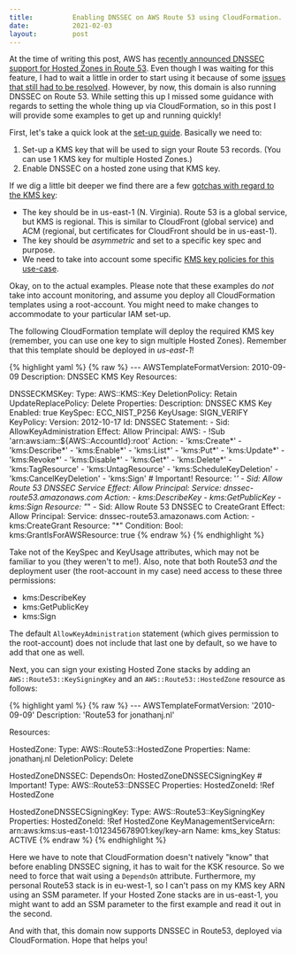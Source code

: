 ```yaml
---
title:          Enabling DNSSEC on AWS Route 53 using CloudFormation.
date:           2021-02-03
layout:         post
---
```


At the time of writing this post, AWS has [recently announced DNSSEC support for Hosted Zones in Route 53](https://aws.amazon.com/about-aws/whats-new/2020/12/announcing-amazon-route-53-support-dnssec/). Even though I was waiting for this feature, I had to wait a little in order to start using it because of some [issues that still had to be resolved](https://forums.aws.amazon.com/thread.jspa?threadID=332779). However, by now, this domain is also running DNSSEC on Route 53. While setting this up I missed some guidance with regards to setting the whole thing up via CloudFormation, so in this post I will provide some examples to get up and running quickly!

First, let's take a quick look at the [set-up guide](https://docs.aws.amazon.com/Route53/latest/DeveloperGuide/dns-configuring-dnssec.html). Basically we need to:

1. Set-up a KMS key that will be used to sign your Route 53 records. (You can use 1 KMS key for multiple Hosted Zones.)
2. Enable DNSSEC on a hosted zone using that KMS key.

If we dig a little bit deeper we find there are a few [gotchas with regard to the KMS key](https://docs.aws.amazon.com/Route53/latest/DeveloperGuide/dns-configuring-dnssec-cmk-requirements.html):

* The key should be in us-east-1 (N. Virginia). Route 53 is a global service, but KMS is regional. This is similar to CloudFront (global service) and ACM (regional, but certificates for CloudFront should be in us-east-1).
* The key should be *asymmetric* and set to a specific key spec and purpose.
* We need to take into account some specific [KMS key policies for this use-case](https://docs.aws.amazon.com/Route53/latest/DeveloperGuide/access-control-managing-permissions.html#KMS-key-policy-for-DNSSEC).

Okay, on to the actual examples. Please note that these examples do *not* take into account monitoring, and assume you deploy all CloudFormation templates using a root-account. You might need to make changes to accommodate to your particular IAM set-up.

The following CloudFormation template will deploy the required KMS key (remember, you can use one key to sign multiple Hosted Zones). Remember that this template should be deployed in _us-east-1_!

<div class="card code-card">
{% highlight yaml %}
{% raw %}
---
AWSTemplateFormatVersion: 2010-09-09
Description: DNSSEC KMS Key
Resources:

  DNSSECKMSKey:
    Type: AWS::KMS::Key
    DeletionPolicy: Retain
    UpdateReplacePolicy: Delete
    Properties:
      Description: DNSSEC KMS Key
      Enabled: true
      KeySpec: ECC_NIST_P256
      KeyUsage: SIGN_VERIFY
      KeyPolicy:
        Version: 2012-10-17
        Id: DNSSEC
        Statement:
          - Sid: AllowKeyAdministration
            Effect: Allow
            Principal:
              AWS:
                - !Sub 'arn:aws:iam::${AWS::AccountId}:root'
            Action:
              - 'kms:Create*'
              - 'kms:Describe*'
              - 'kms:Enable*'
              - 'kms:List*'
              - 'kms:Put*'
              - 'kms:Update*'
              - 'kms:Revoke*'
              - 'kms:Disable*'
              - 'kms:Get*'
              - 'kms:Delete*'
              - 'kms:TagResource'
              - 'kms:UntagResource'
              - 'kms:ScheduleKeyDeletion'
              - 'kms:CancelKeyDeletion'
              - 'kms:Sign' # Important!
            Resource: '*'
          - Sid: Allow Route 53 DNSSEC Service
            Effect: Allow
            Principal:
              Service: dnssec-route53.amazonaws.com
            Action:
              - kms:DescribeKey
              - kms:GetPublicKey
              - kms:Sign
            Resource: "*"
          - Sid: Allow Route 53 DNSSEC to CreateGrant
            Effect: Allow
            Principal:
              Service: dnssec-route53.amazonaws.com
            Action:
              - kms:CreateGrant
            Resource: "*"
            Condition:
              Bool:
                kms:GrantIsForAWSResource: true
{% endraw %}
{% endhighlight %}
</div>
 
Take not of the KeySpec and KeyUsage attributes, which may not be familiar to you (they weren't to me!). Also, note that both Route53 *and* the deployment user (the root-account in my case) need access to these three permissions:

* kms:DescribeKey
* kms:GetPublicKey
* kms:Sign

The default `AllowKeyAdministration` statement (which gives permission to the root-account) does not include that last one by default, so we have to add that one as well.

Next, you can sign your existing Hosted Zone stacks by adding an `AWS::Route53::KeySigningKey` and an `AWS::Route53::HostedZone` resource as follows:

<div class="card code-card">
{% highlight yaml %}
{% raw %}
---
AWSTemplateFormatVersion: '2010-09-09'
Description: 'Route53 for jonathanj.nl'

Resources:

  HostedZone:
    Type: AWS::Route53::HostedZone
    Properties:
      Name: jonathanj.nl
    DeletionPolicy: Delete

  HostedZoneDNSSEC:
    DependsOn: HostedZoneDNSSECSigningKey # Important!
    Type: AWS::Route53::DNSSEC
    Properties:
      HostedZoneId: !Ref HostedZone

  HostedZoneDNSSECSigningKey:
    Type: AWS::Route53::KeySigningKey
    Properties:
      HostedZoneId: !Ref HostedZone
      KeyManagementServiceArn: arn:aws:kms:us-east-1:012345678901:key/key-arn
      Name: kms_key
      Status: ACTIVE
{% endraw %}
{% endhighlight %}
</div>

Here we have to note that CloudFormation doesn't natively "know" that before enabling DNSSEC signing, it has to wait for the KSK resource. So we need to force that wait using a `DependsOn` attribute. Furthermore, my personal Route53 stack is in eu-west-1, so I can't pass on my KMS key ARN using an SSM parameter. If your Hosted Zone stacks are in us-east-1, you might want to add an SSM parameter to the first example and read it out in the second.

And with that, this domain now supports DNSSEC in Route53, deployed via CloudFormation. Hope that helps you!